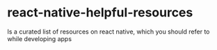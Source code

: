 # react-native-helpful-resources
 Is a curated list of resources on react native, which you should refer to while developing apps
